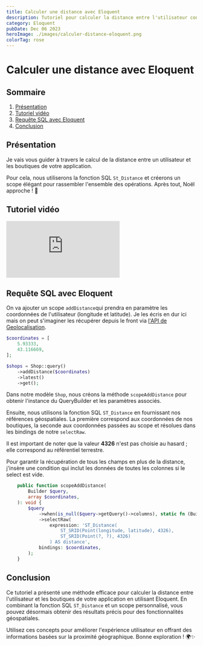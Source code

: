 ```yaml
---
title: Calculer une distance avec Eloquent
description: Tutoriel pour calculer la distance entre l'utilisateur connecté et les boutiques de l'application.
category: Eloquent
pubDate: Dec 06 2023
heroImage: ./images/calculer-distance-eloquent.png
colorTag: rose
---
```


# Calculer une distance avec Eloquent

## Sommaire
1. [Présentation](#presentation)
7. [Tutoriel vidéo](#tutorielvideo)
7. [Requête SQL avec Eloquent](#contenu)
8. [Conclusion](#conclusion)

## Présentation <a name="presentation"></a>

Je vais vous guider à travers le calcul de la distance entre un utilisateur et les boutiques de votre application. 

Pour cela, nous utiliserons la fonction SQL `St_Distance` et créerons un scope élégant pour rassembler l'ensemble des opérations. Après tout, Noël approche ! 🎅

## Tutoriel vidéo <a name="tutorielvideo"></a>

<iframe class="w-full aspect-video" src="https://www.youtube.com/embed/9uwlhR8CFvI" frameborder="0" allowfullscreen></iframe>

## Requête SQL avec Eloquent <a name="contenu"></a>

On va ajouter un scope `addDistance`qui prendra en paramètre les coordonnées de l'utilisateur (longitude et latitude). 
Je les écris en dur ici mais on peut s'imaginer les récupérer depuis le front via [l'API de Geolocalisation](https://developer.mozilla.org/en-US/docs/Web/API/Geolocation_API).

```php
$coordinates = [
    5.93333,
    43.116669,
];

$shops = Shop::query()
    ->addDistance($coordinates)
    ->latest()
    ->get();
```

Dans notre modèle `Shop`, nous créons la méthode `scopeAddDistance` pour obtenir l'instance du QueryBuilder et les paramètres associés.

Ensuite, nous utilisons la fonction SQL `ST_Distance` en fournissant nos références géospatiales. La première correspond aux coordonnées de nos boutiques, la seconde aux coordonnées passées au scope et résolues dans les bindings de notre `selectRaw`.

Il est important de noter que la valeur **4326** n'est pas choisie au hasard ; elle correspond au référentiel terrestre.

Pour garantir la récupération de tous les champs en plus de la distance, j'insère une condition qui inclut les données de toutes les colonnes si le select est vide.

```php
    public function scopeAddDistance(
        Builder $query,
        array $coordinates,
    ): void {
        $query
            ->when(is_null($query->getQuery()->columns), static fn (Builder $query) => $query->select('*'))
            ->selectRaw(
                expression: 'ST_Distance(
                    ST_SRID(Point(longitude, latitude), 4326),
                    ST_SRID(Point(?, ?), 4326)
                ) AS distance', 
            bindings: $coordinates,
        );
    }
```

## Conclusion <a name="conclusion"></a>

Ce tutoriel a présenté une méthode efficace pour calculer la distance entre l'utilisateur et les boutiques de votre application en utilisant Eloquent. En combinant la fonction SQL `ST_Distance` et un scope personnalisé, vous pouvez désormais obtenir des résultats précis pour des fonctionnalités géospatiales. 

Utilisez ces concepts pour améliorer l'expérience utilisateur en offrant des informations basées sur la proximité géographique. Bonne exploration ! 🌍✨